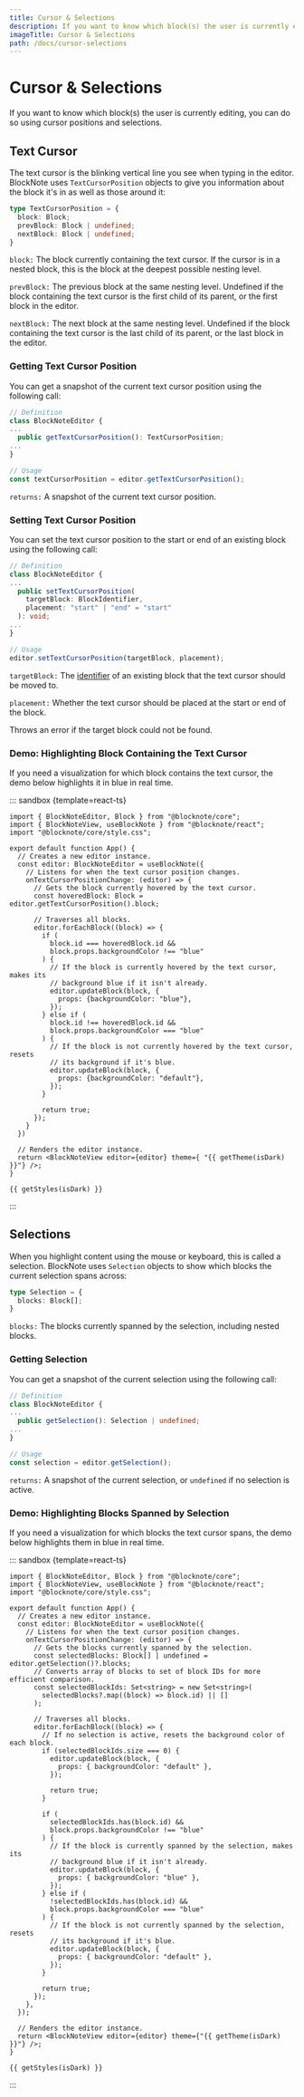 ```yaml
---
title: Cursor & Selections
description: If you want to know which block(s) the user is currently editing, you can do so using cursor positions and selections.
imageTitle: Cursor & Selections
path: /docs/cursor-selections
---
```


<script setup>
import { useData } from 'vitepress';
import { getTheme, getStyles } from "../demoUtils";

const { isDark } = useData();
</script>

# Cursor & Selections

If you want to know which block(s) the user is currently editing, you can do so using cursor positions and selections.

## Text Cursor

The text cursor is the blinking vertical line you see when typing in the editor. BlockNote uses `TextCursorPosition` objects to give you information about the block it's in as well as those around it:

```typescript
type TextCursorPosition = {
  block: Block;
  prevBlock: Block | undefined;
  nextBlock: Block | undefined;
}
```

`block:` The block currently containing the text cursor. If the cursor is in a nested block, this is the block at the deepest possible nesting level.

`prevBlock:` The previous block at the same nesting level. Undefined if the block containing the text cursor is the first child of its parent, or the first block in the editor.

`nextBlock:` The next block at the same nesting level. Undefined if the block containing the text cursor is the last child of its parent, or the last block in the editor.

### Getting Text Cursor Position

You can get a snapshot of the current text cursor position using the following call:

```typescript
// Definition
class BlockNoteEditor {
...
  public getTextCursorPosition(): TextCursorPosition;
...
}

// Usage
const textCursorPosition = editor.getTextCursorPosition();
```

`returns:` A snapshot of the current text cursor position.

### Setting Text Cursor Position

You can set the text cursor position to the start or end of an existing block using the following call:

```typescript
// Definition
class BlockNoteEditor {
...
  public setTextCursorPosition(
    targetBlock: BlockIdentifier, 
    placement: "start" | "end" = "start"
  ): void;
...
}

// Usage
editor.setTextCursorPosition(targetBlock, placement);
```

`targetBlock:` The [identifier](/docs/manipulating-blocks#block-identifiers) of an existing block that the text cursor should be moved to.

`placement:` Whether the text cursor should be placed at the start or end of the block.

Throws an error if the target block could not be found.

### Demo: Highlighting Block Containing the Text Cursor

If you need a visualization for which block contains the text cursor, the demo below highlights it in blue in real time.

::: sandbox {template=react-ts}

```typescript-vue /App.tsx
import { BlockNoteEditor, Block } from "@blocknote/core";
import { BlockNoteView, useBlockNote } from "@blocknote/react";
import "@blocknote/core/style.css";

export default function App() {
  // Creates a new editor instance.
  const editor: BlockNoteEditor = useBlockNote({
    // Listens for when the text cursor position changes.
    onTextCursorPositionChange: (editor) => {
      // Gets the block currently hovered by the text cursor.
      const hoveredBlock: Block = editor.getTextCursorPosition().block;

      // Traverses all blocks.
      editor.forEachBlock((block) => {
        if (
          block.id === hoveredBlock.id &&
          block.props.backgroundColor !== "blue"
        ) {
          // If the block is currently hovered by the text cursor, makes its 
          // background blue if it isn't already.
          editor.updateBlock(block, {
            props: {backgroundColor: "blue"},
          });
        } else if (
          block.id !== hoveredBlock.id &&
          block.props.backgroundColor === "blue"
        ) {
          // If the block is not currently hovered by the text cursor, resets 
          // its background if it's blue.
          editor.updateBlock(block, {
            props: {backgroundColor: "default"},
          });
        }
        
        return true;
      });
    }
  })
  
  // Renders the editor instance.
  return <BlockNoteView editor={editor} theme={ "{{ getTheme(isDark) }}"} />;
}
```

```css-vue /styles.css [hidden]
{{ getStyles(isDark) }}
```

:::

## Selections

When you highlight content using the mouse or keyboard, this is called a selection. BlockNote uses `Selection` objects to show which blocks the current selection spans across:

```typescript
type Selection = {
  blocks: Block[];
}
```

`blocks:` The blocks currently spanned by the selection, including nested blocks.

### Getting Selection

You can get a snapshot of the current selection using the following call:

```typescript
// Definition
class BlockNoteEditor {
...
  public getSelection(): Selection | undefined;
...
}

// Usage
const selection = editor.getSelection();
```

`returns:` A snapshot of the current selection, or `undefined` if no selection is active.

### Demo: Highlighting Blocks Spanned by Selection

If you need a visualization for which blocks the text cursor spans, the demo below highlights them in blue in real time.

::: sandbox {template=react-ts}

```typescript-vue /App.tsx
import { BlockNoteEditor, Block } from "@blocknote/core";
import { BlockNoteView, useBlockNote } from "@blocknote/react";
import "@blocknote/core/style.css";

export default function App() {
  // Creates a new editor instance.
  const editor: BlockNoteEditor = useBlockNote({
    // Listens for when the text cursor position changes.
    onTextCursorPositionChange: (editor) => {
      // Gets the blocks currently spanned by the selection.
      const selectedBlocks: Block[] | undefined = editor.getSelection()?.blocks;
      // Converts array of blocks to set of block IDs for more efficient comparison.
      const selectedBlockIds: Set<string> = new Set<string>(
        selectedBlocks?.map((block) => block.id) || []
      );

      // Traverses all blocks.
      editor.forEachBlock((block) => {
        // If no selection is active, resets the background color of each block.
        if (selectedBlockIds.size === 0) {
          editor.updateBlock(block, {
            props: { backgroundColor: "default" },
          });

          return true;
        }

        if (
          selectedBlockIds.has(block.id) &&
          block.props.backgroundColor !== "blue"
        ) {
          // If the block is currently spanned by the selection, makes its
          // background blue if it isn't already.
          editor.updateBlock(block, {
            props: { backgroundColor: "blue" },
          });
        } else if (
          !selectedBlockIds.has(block.id) &&
          block.props.backgroundColor === "blue"
        ) {
          // If the block is not currently spanned by the selection, resets
          // its background if it's blue.
          editor.updateBlock(block, {
            props: { backgroundColor: "default" },
          });
        }

        return true;
      });
    },
  });

  // Renders the editor instance.
  return <BlockNoteView editor={editor} theme={"{{ getTheme(isDark) }}"} />;
}
```

```css-vue /styles.css [hidden]
{{ getStyles(isDark) }}
```

:::